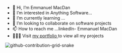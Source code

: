 - 👋 Hi, I’m Emmanuel MacDan
- 👀 I’m interested in Anything Software...
- 🌱 I’m currently learning ...
- 💞️ I’m looking to collaborate on software projects
- 📫 How to reach me ...linkedIn- Emmanuel MacDan
- 👨🏾‍💻 Visit <a href="https://ciscocodes.000webhostapp.com/"> my portfolio </a> to view all my projects
<!---
yawMD/yawMD is a ✨ special ✨ repository because its `README.md` (this file) appears on your GitHub profile.
You can click the Preview link to take a look at your changes.
--->
![github-contribution-grid-snake](https://user-images.githubusercontent.com/82598461/220763755-1f476701-0681-4214-b8ce-7e4eae9ea9c5.svg)
